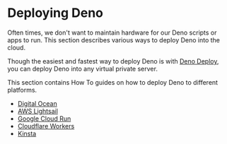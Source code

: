 # Deploying Deno

Often times, we don't want to maintain hardware for our Deno scripts or apps to
run. This section describes various ways to deploy Deno into the cloud.

Though the easiest and fastest way to deploy Deno is with
[Deno Deploy](https://deno.com/deploy), you can deploy Deno into any virtual
private server.

This section contains How To guides on how to deploy Deno to different
platforms.

- [Digital Ocean](./digital_ocean.md)
- [AWS Lightsail](./aws_lightsail.md)
- [Google Cloud Run](./google_cloud_run.md)
- [Cloudflare Workers](./cloudflare_workers.md)
- [Kinsta](./kinsta.md)
